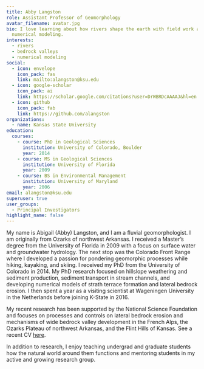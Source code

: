 ```yaml
---
title: Abby Langston
role: Assistant Professor of Geomorphology
avatar_filename: avatar.jpg
bio: I love learning about how rivers shape the earth with field work and
  numerical modeling.
interests:
  - rivers
  - bedrock valleys
  - numerical modeling
social:
  - icon: envelope
    icon_pack: fas
    link: mailto:alangston@ksu.edu
  - icon: google-scholar
    icon_pack: ai
    link: https://scholar.google.com/citations?user=DrWBRDcAAAAJ&hl=en
  - icon: github
    icon_pack: fab
    link: https://github.com/alangston
organizations:
  - name: Kansas State University
education:
  courses:
    - course: PhD in Geological Sciences
      institution: University of Colorado, Boulder
      year: 2014
    - course: MS in Geological Sciences
      institution: University of Florida
      year: 2009
    - course: BS in Environmental Management
      institution: University of Maryland
      year: 2006
email: alangston@ksu.edu
superuser: true
user_groups:
  - Principal Investigators
highlight_name: false
---
```


My name is Abigail (Abby) Langston, and I am a fluvial geomorphologist. I am originally from Ozarks of northwest Arkansas. I received a Master’s degree from the University of Florida in 2009 with a focus on surface water and groundwater hydrology. The next stop was the Colorado Front Range where I developed a passion for pondering geomorphic processes while hiking, kayaking, and skiing. I received my PhD from the University of Colorado in 2014. My PhD research focused on hillslope weathering and sediment production, sediment transport in stream channels, and developing numerical models of strath terrace formation and lateral bedrock erosion. I then spent a year as a visiting scientist at Wageningen University in the Netherlands before joining K-State in 2016.

My recent research has been supported by the National Science Foundation and focuses on processes and controls on lateral bedrock erosion and mechanisms of wide bedrock valley development in the French Alps, the Ozarks Plateau of northwest Arkansas, and the Flint Hills of Kansas. See a recent CV [here](https://langston-geomorph.netlify.app/author/abby-langston/CV_Public.pdf).

In addition to research, I enjoy teaching undergrad and graduate students how the natural world around them functions and mentoring students in my active and growing research group.

